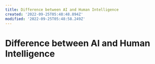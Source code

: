```yaml
---
title: Difference between AI and Human Intelligence
created: '2022-09-25T05:48:48.894Z'
modified: '2022-09-25T05:48:58.249Z'
---
```


# Difference between AI and Human Intelligence
